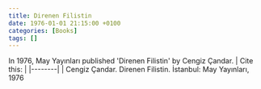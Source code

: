 ```yaml
---
title: Direnen Filistin
date: 1976-01-01 21:15:00 +0100
categories: [Books]
tags: []
---
```




In 1976, May Yayınları published 'Direnen Filistin' by Cengiz Çandar.
| Cite this:   |
|--------|
| Cengiz Çandar. Direnen Filistin. İstanbul: May Yayınları, 1976

 